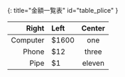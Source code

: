 {: title="金額一覧表" id="table_plice" }

|Right     | Left   | Center|
|---------:| :----- |:-----:|
|Computer  |  $1600 | one   |
|Phone     |    $12 | three |
|Pipe      |     $1 | eleven|


